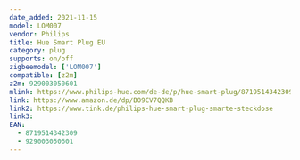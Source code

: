 ```yaml
---
date_added: 2021-11-15
model: LOM007
vendor: Philips
title: Hue Smart Plug EU
category: plug
supports: on/off
zigbeemodel: ['LOM007']
compatible: [z2m]
z2m: 929003050601
mlink: https://www.philips-hue.com/de-de/p/hue-smart-plug/8719514342309
link: https://www.amazon.de/dp/B09CV7QQKB
link2: https://www.tink.de/philips-hue-smart-plug-smarte-steckdose
link3: 
EAN:
  - 8719514342309
  - 929003050601
---
```

